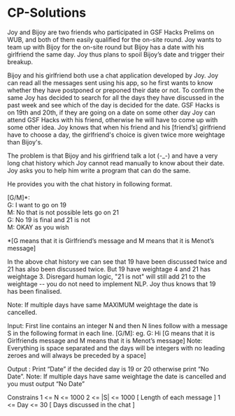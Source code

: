 # CP-Solutions



Joy and Bijoy are two friends who participated in GSF Hacks Prelims on WUB, and both of them easily qualified for the on-site round. Joy wants to team up with Bijoy for the on-site round but Bijoy has a date with his girlfriend the same day. Joy thus plans to spoil Bijoy’s date and trigger their breakup.

Bijoy and his girlfriend both use a chat application developed by Joy. Joy can read all the messages sent using his app, so he first wants to know whether they have postponed or preponed their date or not. To confirm the same Joy has decided to search for all the days they have discussed in the past week and see which of the day is decided for the date. GSF Hacks is on 19th and 20th, if they are going on a date on some other day Joy can attend GSF Hacks with his friend, otherwise he will have to come up with some other idea. Joy knows that when his friend and his [friend’s] girlfriend have to choose a day, the girlfriend's choice is given twice more weightage than Bijoy's.

The problem is that Bijoy and his girlfriend talk a lot (-_-) and have a very long chat history which Joy cannot read manually to know about their date. Joy asks you to help him write a program that can do the same.

He provides you with the chat history in following format.

[G/M]*: <message>   
 G: I want to go on 19  
 M: No that is not possible lets go on 21  
 G: No 19 is final and 21 is not  
 M: OKAY as you wish

*[G means that it is Girlfriend’s message and M means that it is Menot’s message]

In the above chat history we can see that 19 have been discussed twice and 21 has also been discussed twice. But 19 have weightage 4 and 21 has weightage 3. Disregard human logic, "21 is not" will still add 21 to the weightage -- you do not need to implement NLP. Joy thus knows that 19 has been finalised.

Note: If multiple days have same MAXIMUM weightage the date is cancelled.

Input:
First line contains an integer N and then N lines follow with a message S in the following format in each line.
[G/M]:
eg. G: Hi
[G means that it is Girlfriends message and M means that it is Menot’s message]
Note: Everything is space separated and the days will be integers with no leading zeroes and will always be preceded by a space]

Output : Print “Date” if the decided day is 19 or 20 otherwise print “No Date”.
Note: If multiple days have same weightage the date is cancelled and you must output “No Date”

Constrains
1 <= N <= 1000
2 <= |S| <= 1000 [ Length of each message ]
1 <= Day <= 30 [ Days discussed in the chat ]
